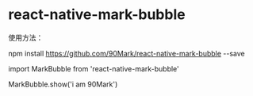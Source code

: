 # react-native-mark-bubble

使用方法：

npm install https://github.com/90Mark/react-native-mark-bubble --save



import MarkBubble from 'react-native-mark-bubble'


MarkBubble.show('i am 90Mark')
